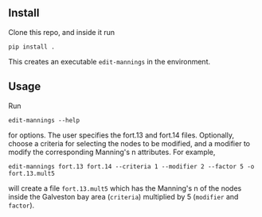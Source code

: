 ## Install
Clone this repo, and inside it run
```
pip install .
```
This creates an executable `edit-mannings` in the environment.

## Usage
Run
```
edit-mannings --help
```
for options. The user specifies the fort.13 and fort.14 files. Optionally, choose a criteria for selecting the nodes to be modified, and a modifier to modify the corresponding Manning's n attributes. For example,
```
edit-mannings fort.13 fort.14 --criteria 1 --modifier 2 --factor 5 -o fort.13.mult5
```
will create a file `fort.13.mult5` which has the Manning's n of the nodes inside the Galveston bay area (`criteria`) multiplied by 5 (`modifier` and `factor`).
